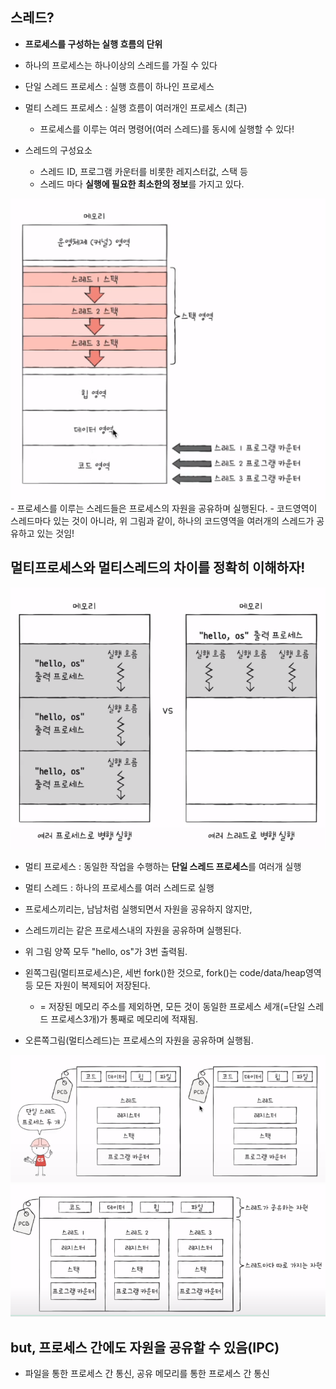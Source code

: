 ## 스레드?
- **프로세스를 구성하는 실행 흐름의 단위**
- 하나의 프로세스는 하나이상의 스레드를 가질 수 있다

- 단일 스레드 프로세스 : 실행 흐름이 하나인 프로세스
- 멀티 스레드 프로세스 : 실행 흐름이 여러개인 프로세스 (최근)
  - 프로세스를 이루는 여러 명령어(여러 스레드)를 동시에 실행할 수 있다!

- 스레드의 구성요소
  - 스레드 ID, 프로그램 카운터를 비롯한 레지스터값, 스택 등
  - 스레드 마다 **실행에 필요한 최소한의 정보**를 가지고 있다.

<img src="../image/thread.png" >
- 프로세스를 이루는 스레드들은 프로세스의 자원을 공유하며 실행된다.
  - 코드영역이 스레드마다 있는 것이 아니라, 위 그림과 같이, 하나의 코드영역을 여러개의 스레드가 공유하고 있는 것임!

## 멀티프로세스와 멀티스레드의 차이를 정확히 이해하자!
<img src="../image/multiprocess-mulitThread.PNG" >

- 멀티 프로세스 : 동일한 작업을 수행하는 **단일 스레드 프로세스**를 여러개 실행
- 멀티 스레드 : 하나의 프로세스를 여러 스레드로 실행

- 프로세스끼리는, 남남처럼 실행되면서 자원을 공유하지 않지만, 
- 스레드끼리는 같은 프로세스내의 자원을 공유하며 실행된다.
- 위 그림 양쪽 모두 "hello, os"가 3번 출력됨.
- 왼쪽그림(멀티프로세스)은, 세번 fork()한 것으로, fork()는 code/data/heap영역 등 모든 자원이 복제되어 저장된다.
  - = 저장된 메모리 주소를 제외하면, 모든 것이 동일한 프로세스 세개(=단일 스레드 프로세스3개)가 통째로 메모리에 적재됨.
- 오른쪽그림(멀티스레드)는 프로세스의 자원을 공유하며 실행됨.

<img src="../image/multiprocess.PNG" >
<img src="../image/multithread.PNG" >

## but, 프로세스 간에도 자원을 공유할 수 있음(IPC)
- 파일을 통한 프로세스 간 통신, 공유 메모리를 통한 프로세스 간 통신